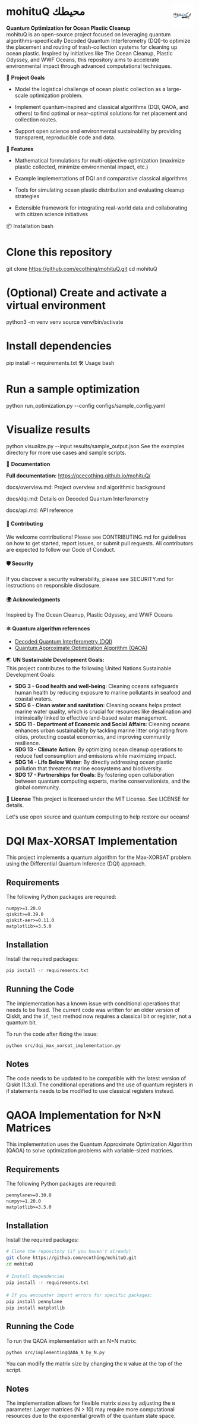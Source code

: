 # **mohituQ** **محيطك** <img src="docs/source/_static/images/mohituq_logo.png" alt="mohituQ Logo" width="60" align="right"/>

**Quantum Optimization for Ocean Plastic Cleanup**<br>
mohituQ is an open-source project focused on leveraging quantum algorithms-specifically Decoded Quantum Interferometry (DQI)-to optimize the placement and routing of trash-collection systems for cleaning up ocean plastic. Inspired by initiatives like The Ocean Cleanup, Plastic Odyssey, and WWF Oceans, this repository aims to accelerate environmental impact through advanced computational techniques.

🌊 **Project Goals**<br>
- Model the logistical challenge of ocean plastic collection as a large-scale optimization problem.

- Implement quantum-inspired and classical algorithms (DQI, QAOA, and others) to find optimal or near-optimal solutions for net placement and collection routes.

- Support open science and environmental sustainability by providing transparent, reproducible code and data.

🚀 **Features**<br>
- Mathematical formulations for multi-objective optimization (maximize plastic collected, minimize environmental impact, etc.)

- Example implementations of DQI and comparative classical algorithms

- Tools for simulating ocean plastic distribution and evaluating cleanup strategies

- Extensible framework for integrating real-world data and collaborating with citizen science initiatives

📦 Installation
bash
# Clone this repository
git clone https://github.com/ecothing/mohituQ.git
cd mohituQ

# (Optional) Create and activate a virtual environment
python3 -m venv venv
source venv/bin/activate

# Install dependencies
pip install -r requirements.txt
🛠️ Usage
bash
# Run a sample optimization
python run_optimization.py --config configs/sample_config.yaml

# Visualize results
python visualize.py --input results/sample_output.json
See the examples directory for more use cases and sample scripts.

📖 **Documentation** <br>

**Full documentation:** https://qcecothing.github.io/mohituQ/

docs/overview.md: Project overview and algorithmic background

docs/dqi.md: Details on Decoded Quantum Interferometry

docs/api.md: API reference

#### 🤝 **Contributing**
We welcome contributions! Please see CONTRIBUTING.md for guidelines on how to get started, report issues, or submit pull requests. All contributors are expected to follow our Code of Conduct.

#### 🛡️ **Security**
If you discover a security vulnerability, please see SECURITY.md for instructions on responsible disclosure.

#### 🌍 **Acknowledgments**
Inspired by The Ocean Cleanup, Plastic Odyssey, and WWF Oceans

#### ⚛️ **Quantum algorithm references** <br>
- [Decoded Quantum Interferometry (DQI)](https://arxiv.org/abs/2408.08292) 
- [Quantum Approximate Optimization Algorithm (QAOA)](https://arxiv.org/abs/2306.09198)

🌏 **UN Sustainable Development Goals:** <br>
This project contributes to the following United Nations Sustainable Development Goals:

- **SDG 3 - Good health and well-being**: Cleaning oceans safeguards human health by reducing exposure to marine pollutants in seafood and coastal waters.
- **SDG 6 - Clean water and sanitation**: Cleaning oceans helps protect marine water quality, which is crucial for resources like desalination and intrinsically linked to effective land-based water management.
- **SDG 11 - Department of Economic and Social Affairs**: Cleaning oceans enhances urban sustainability by tackling marine litter originating from cities, protecting coastal economies, and improving community resilience.
- **SDG 13 - Climate Action**: By optimizing ocean cleanup operations to reduce fuel consumption and emissions while maximizing impact.
- **SDG 14 - Life Below Water**: By directly addressing ocean plastic pollution that threatens marine ecosystems and biodiversity.
- **SDG 17 - Partnerships for Goals**: By fostering open collaboration between quantum computing experts, marine conservationists, and the global community.

📢 **License**
This project is licensed under the MIT License. See LICENSE for details.

Let's use open source and quantum computing to help restore our oceans!

# DQI Max-XORSAT Implementation

This project implements a quantum algorithm for the Max-XORSAT problem using the Differential Quantum Inference (DQI) approach.

## Requirements

The following Python packages are required:

```
numpy>=1.20.0
qiskit>=0.39.0
qiskit-aer>=0.11.0
matplotlib>=3.5.0
```

## Installation

Install the required packages:

```bash
pip install -r requirements.txt
```

## Running the Code

The implementation has a known issue with conditional operations that needs to be fixed. The current code was written for an older version of Qiskit, and the `if_test` method now requires a classical bit or register, not a quantum bit.

To run the code after fixing the issue:

```bash
python src/dqi_max_xorsat_implementation.py
```

## Notes

The code needs to be updated to be compatible with the latest version of Qiskit (1.3.x). The conditional operations and the use of quantum registers in if statements needs to be modified to use classical registers instead.

# QAOA Implementation for N×N Matrices

This implementation uses the Quantum Approximate Optimization Algorithm (QAOA) to solve optimization problems with variable-sized matrices.

## Requirements

The following Python packages are required:

```
pennylane>=0.30.0
numpy>=1.20.0
matplotlib>=3.5.0
```

## Installation

Install the required packages:

```bash
# Clone the repository (if you haven't already)
git clone https://github.com/ecothing/mohituQ.git
cd mohituQ

# Install dependencies
pip install -r requirements.txt

# If you encounter import errors for specific packages:
pip install pennylane
pip install matplotlib
```

## Running the Code

To run the QAOA implementation with an N×N matrix:

```bash
python src/implementingQAOA_N_by_N.py
```

You can modify the matrix size by changing the `N` value at the top of the script.

## Notes

The implementation allows for flexible matrix sizes by adjusting the `N` parameter. Larger matrices (N > 10) may require more computational resources due to the exponential growth of the quantum state space.
